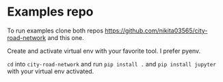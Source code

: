 # Examples repo

To run examples clone both repos https://github.com/nikita03565/city-road-network and this one.

Create and activate virtual env with your favorite tool. I prefer pyenv.

`cd` into `city-road-network` and run `pip install .` and `pip install jupyter` with your virtual env activated.
